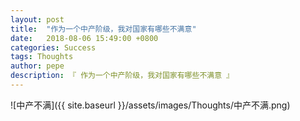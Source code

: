 ```yaml
---
layout: post
title:  "作为一个中产阶级，我对国家有哪些不满意"
date:   2018-08-06 15:49:00 +0800
categories: Success
tags: Thoughts
author: pepe
description: 『 作为一个中产阶级，我对国家有哪些不满意 』
---
```


![中产不满]({{ site.baseurl }}/assets/images/Thoughts/中产不满.png)

 
